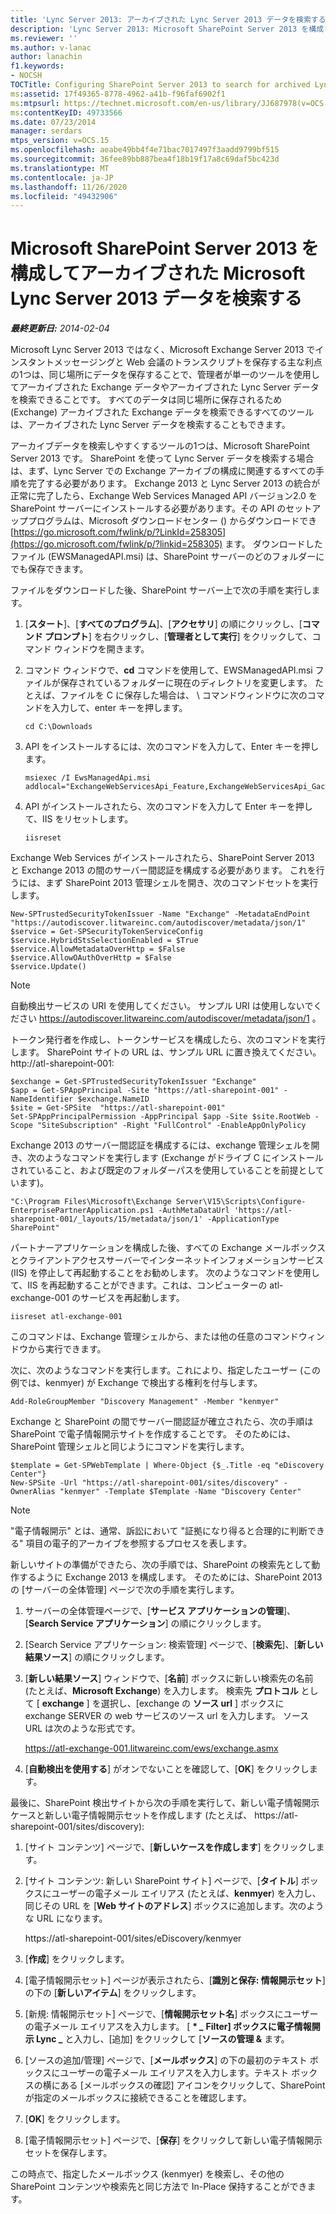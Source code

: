 ```yaml
---
title: 'Lync Server 2013: アーカイブされた Lync Server 2013 データを検索するように Microsoft SharePoint Server 2013 を構成する'
description: 'Lync Server 2013: Microsoft SharePoint Server 2013 を構成して、アーカイブされた Lync Server 2013 データを検索します。'
ms.reviewer: ''
ms.author: v-lanac
author: lanachin
f1.keywords:
- NOCSH
TOCTitle: Configuring SharePoint Server 2013 to search for archived Lync Server 2013 data
ms:assetid: 17f49365-8778-4962-a41b-f96faf6902f1
ms:mtpsurl: https://technet.microsoft.com/en-us/library/JJ687978(v=OCS.15)
ms:contentKeyID: 49733566
ms.date: 07/23/2014
manager: serdars
mtps_version: v=OCS.15
ms.openlocfilehash: aeabe49bb4f4e71bac7017497f3aadd9799bf515
ms.sourcegitcommit: 36fee89bb887bea4f18b19f17a8c69daf5bc423d
ms.translationtype: MT
ms.contentlocale: ja-JP
ms.lasthandoff: 11/26/2020
ms.locfileid: "49432906"
---
```

# <a name="configuring-microsoft-sharepoint-server-2013-to-search-for-archived-microsoft-lync-server-2013-data"></a>Microsoft SharePoint Server 2013 を構成してアーカイブされた Microsoft Lync Server 2013 データを検索する

<div data-xmlns="http://www.w3.org/1999/xhtml">

<div class="topic" data-xmlns="http://www.w3.org/1999/xhtml" data-msxsl="urn:schemas-microsoft-com:xslt" data-cs="https://msdn.microsoft.com/">

<div data-asp="https://msdn2.microsoft.com/asp">



</div>

<div id="mainSection">

<div id="mainBody">

<span> </span>

_**最終更新日:** 2014-02-04_

Microsoft Lync Server 2013 ではなく、Microsoft Exchange Server 2013 でインスタントメッセージングと Web 会議のトランスクリプトを保存する主な利点の1つは、同じ場所にデータを保存することで、管理者が単一のツールを使用してアーカイブされた Exchange データやアーカイブされた Lync Server データを検索できることです。 すべてのデータは同じ場所に保存されるため (Exchange) アーカイブされた Exchange データを検索できるすべてのツールは、アーカイブされた Lync Server データを検索することもできます。

アーカイブデータを検索しやすくするツールの1つは、Microsoft SharePoint Server 2013 です。 SharePoint を使って Lync Server データを検索する場合は、まず、Lync Server での Exchange アーカイブの構成に関連するすべての手順を完了する必要があります。 Exchange 2013 と Lync Server 2013 の統合が正常に完了したら、Exchange Web Services Managed API バージョン2.0 を SharePoint サーバーにインストールする必要があります。その API のセットアッププログラムは、Microsoft ダウンロードセンター () からダウンロードでき [https://go.microsoft.com/fwlink/p/?LinkId=258305](https://go.microsoft.com/fwlink/p/?linkid=258305) ます。 ダウンロードしたファイル (EWSManagedAPI.msi) は、SharePoint サーバーのどのフォルダーにでも保存できます。

ファイルをダウンロードした後、SharePoint サーバー上で次の手順を実行します。

1.  [**スタート**]、[**すべてのプログラム**]、[**アクセサリ**] の順にクリックし、[**コマンド プロンプト**] を右クリックし、[**管理者として実行**] をクリックして、コマンド ウィンドウを開きます。

2.  コマンド ウィンドウで、**cd** コマンドを使用して、EWSManagedAPI.msi ファイルが保存されているフォルダーに現在のディレクトリを変更します。 たとえば、ファイルを C に保存した場合は、 \\ コマンドウィンドウに次のコマンドを入力して、enter キーを押します。
    
        cd C:\Downloads

3.  API をインストールするには、次のコマンドを入力して、Enter キーを押します。
    
        msiexec /I EwsManagedApi.msi addlocal="ExchangeWebServicesApi_Feature,ExchangeWebServicesApi_Gac"

4.  API がインストールされたら、次のコマンドを入力して Enter キーを押して、IIS をリセットします。
    
        iisreset

Exchange Web Services がインストールされたら、SharePoint Server 2013 と Exchange 2013 の間のサーバー間認証を構成する必要があります。 これを行うには、まず SharePoint 2013 管理シェルを開き、次のコマンドセットを実行します。

    New-SPTrustedSecurityTokenIssuer -Name "Exchange" -MetadataEndPoint "https://autodiscover.litwareinc.com/autodiscover/metadata/json/1"
    $service = Get-SPSecurityTokenServiceConfig
    $service.HybridStsSelectionEnabled = $True
    $service.AllowMetadataOverHttp = $False
    $service.AllowOAuthOverHttp = $False
    $service.Update()

<div>


> [!NOTE]  
> 自動検出サービスの URI を使用してください。 サンプル URI は使用しないでください https://autodiscover.litwareinc.com/autodiscover/metadata/json/1 。



</div>

トークン発行者を作成し、トークンサービスを構成したら、次のコマンドを実行します。 SharePoint サイトの URL は、サンプル URL に置き換えてください。 http://atl-sharepoint-001:

    $exchange = Get-SPTrustedSecurityTokenIssuer "Exchange"
    $app = Get-SPAppPrincipal -Site "https://atl-sharepoint-001" -NameIdentifier $exchange.NameID
    $site = Get-SPSite  "https://atl-sharepoint-001"
    Set-SPAppPrincipalPermission -AppPrincipal $app -Site $site.RootWeb -Scope "SiteSubscription" -Right "FullControl" -EnableAppOnlyPolicy

Exchange 2013 のサーバー間認証を構成するには、exchange 管理シェルを開き、次のようなコマンドを実行します (Exchange がドライブ C にインストールされていること、および既定のフォルダーパスを使用していることを前提としています)。

    "C:\Program Files\Microsoft\Exchange Server\V15\Scripts\Configure-EnterprisePartnerApplication.ps1 -AuthMetaDataUrl 'https://atl-sharepoint-001/_layouts/15/metadata/json/1' -ApplicationType SharePoint"

パートナーアプリケーションを構成した後、すべての Exchange メールボックスとクライアントアクセスサーバーでインターネットインフォメーションサービス (IIS) を停止して再起動することをお勧めします。 次のようなコマンドを使用して、IIS を再起動することができます。これは、コンピューターの atl-exchange-001 のサービスを再起動します。

    iisreset atl-exchange-001

このコマンドは、Exchange 管理シェルから、または他の任意のコマンドウィンドウから実行できます。

次に、次のようなコマンドを実行します。これにより、指定したユーザー (この例では、kenmyer) が Exchange で検出する権利を付与します。

    Add-RoleGroupMember "Discovery Management" -Member "kenmyer"

Exchange と SharePoint の間でサーバー間認証が確立されたら、次の手順は SharePoint で電子情報開示サイトを作成することです。 そのためには、SharePoint 管理シェルと同じようにコマンドを実行します。

    $template = Get-SPWebTemplate | Where-Object {$_.Title -eq "eDiscovery Center"}
    New-SPSite -Url "https://atl-sharepoint-001/sites/discovery" -OwnerAlias "kenmyer" -Template $Template -Name "Discovery Center"

<div>


> [!NOTE]  
> "電子情報開示" とは、通常、訴訟において "証拠になり得ると合理的に判断できる" 項目の電子的アーカイブを参照するプロセスを表します。



</div>

新しいサイトの準備ができたら、次の手順では、SharePoint の検索先として動作するように Exchange 2013 を構成します。 そのためには、SharePoint 2013 の [サーバーの全体管理] ページで次の手順を実行します。

1.  サーバーの全体管理ページで、[**サービス アプリケーションの管理**]、[**Search Service アプリケーション**] の順にクリックします。

2.  [Search Service アプリケーション: 検索管理] ページで、[**検索先**]、[**新しい結果ソース**] の順にクリックします。

3.  [**新しい結果ソース**] ウィンドウで、[**名前**] ボックスに新しい検索先の名前 (たとえば、**Microsoft Exchange**) を入力します。 検索先 **プロトコル** として [ **exchange** ] を選択し、[exchange の **ソース url** ] ボックスに exchange SERVER の web サービスのソース url を入力します。 ソース URL は次のような形式です。
    
    https://atl-exchange-001.litwareinc.com/ews/exchange.asmx

4.  [**自動検出を使用する**] がオンでないことを確認して、[**OK**] をクリックします。

最後に、SharePoint 検出サイトから次の手順を実行して、新しい電子情報開示ケースと新しい電子情報開示セットを作成します (たとえば、 https://atl-sharepoint-001/sites/discovery):

1.  [サイト コンテンツ] ページで、[**新しいケースを作成します**] をクリックします。

2.  [サイト コンテンツ: 新しい SharePoint サイト] ページで、[**タイトル**] ボックスにユーザーの電子メール エイリアス (たとえば、**kenmyer**) を入力し、同じその URL を [**Web サイトのアドレス**] ボックスに追加します。次のような URL になります。
    
    https://atl-sharepoint-001/sites/eDiscovery/kenmyer

3.  [**作成**] をクリックします。

4.  [電子情報開示セット] ページが表示されたら、[**識別と保存: 情報開示セット**] の下の [**新しいアイテム**] をクリックします。

5.  [新規: 情報開示セット] ページで、[**情報開示セット名**] ボックスにユーザーの電子メール エイリアスを入力します。 [ **\* *_* Filter] ボックスに電子情報開示 Lync _** と入力し、[追加] をクリックして [**ソースの管理 &** ます。

6.  [ソースの追加/管理] ページで、[**メールボックス**] の下の最初のテキスト ボックスにユーザーの電子メール エイリアスを入力します。テキスト ボックスの横にある [メールボックスの確認] アイコンをクリックして、SharePoint が指定のメールボックスに接続できることを確認します。

7.  [**OK**] をクリックします。

8.  [電子情報開示セット] ページで、[**保存**] をクリックして新しい電子情報開示セットを保存します。

この時点で、指定したメールボックス (kenmyer) を検索し、その他の SharePoint コンテンツや検索先と同じ方法で In-Place 保持することができます。

</div>

<span> </span>

</div>

</div>

</div>

